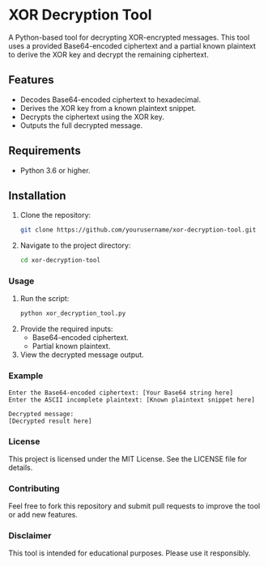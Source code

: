 # XOR Decryption Tool

A Python-based tool for decrypting XOR-encrypted messages. This tool uses a provided Base64-encoded ciphertext and a partial known plaintext to derive the XOR key and decrypt the remaining ciphertext.

## Features
- Decodes Base64-encoded ciphertext to hexadecimal.
- Derives the XOR key from a known plaintext snippet.
- Decrypts the ciphertext using the XOR key.
- Outputs the full decrypted message.

## Requirements
- Python 3.6 or higher.

## Installation
1. Clone the repository:
   ```bash
   git clone https://github.com/yourusername/xor-decryption-tool.git
2. Navigate to the project directory:
   ```bash
   cd xor-decryption-tool
### Usage
1. Run the script:
   ```bash
   python xor_decryption_tool.py
2. Provide the required inputs:
   - Base64-encoded ciphertext.
   - Partial known plaintext.
3. View the decrypted message output.
   
### Example
```less
Enter the Base64-encoded ciphertext: [Your Base64 string here]
Enter the ASCII incomplete plaintext: [Known plaintext snippet here]

Decrypted message:
[Decrypted result here]
```
### License
This project is licensed under the MIT License. See the LICENSE file for details.

### Contributing
Feel free to fork this repository and submit pull requests to improve the tool or add new features.

### Disclaimer
This tool is intended for educational purposes. Please use it responsibly.

